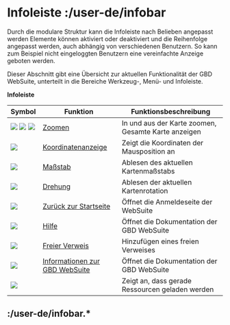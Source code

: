 # Infoleiste :/user-de/infobar

Durch die modulare Struktur kann die Infoleiste nach Belieben angepasst werden
Elemente können aktiviert oder deaktiviert und die Reihenfolge angepasst werden, auch abhängig von verschiedenen Benutzern.
So kann zum Beispiel nicht eingeloggten Benutzern eine vereinfachte Anzeige geboten werden.

Dieser Abschnitt gibt eine Übersicht zur aktuellen Funktionalität der GBD WebSuite, unterteilt in die Bereiche Werkzeug-, Menü- und Infoleiste.

**Infoleiste**

| Symbol			| Funktion                              			|       Funktionsbeschreibung             	|
|-------------------------------|---------------------------------------------------------------|-----------------------------------------------|
| ![](zoom-in-24px.svg) ![](zoom-out-24px.svg) ![](zoom-reset-24px.svg)	|[Zoomen](/user-de/infobar.zoomen)	         	|In und aus der Karte zoomen, Gesamte Karte anzeigen                	|
| ![](xy.png)   		|[Koordinatenanzeige](/user-de/infobar.koordinaten)    	|Zeigt die Koordinaten der Mausposition an	|
| ![](massstab.png)   		|[Maßstab](/user-de/infobar.massstab)	                  	|Ablesen des aktuellen Kartenmaßstabs     	|
| ![](rotation.png)   		|[Drehung](/user-de/infobar.drehung)                   	|Ablesen der aktuellen Kartenrotation     	|
| ![](baseline-home-24px.svg)   |[Zurück zur Startseite](/user-de/infobar.startseite)	      	|Öffnet die Anmeldeseite der WebSuite     	|
| ![](sharp-help-24px.svg)   	|[Hilfe](/user-de/infobar.hilfe)	               		|Öffnet die Dokumentation der GBD WebSuite	|
| ![](info_fill_24px.svg)   	|[Freier Verweis](/user-de/infobar.freier-link)            	|Hinzufügen eines freien Verweises		|
| ![](gws-logo-24px.svg) 	|[Informationen zur GBD WebSuite](/user-de/infobar.gwsinfo)	|Öffnet die Dokumentation der GBD WebSuite	|
| ![](ajax.png) |  | Zeigt an, dass gerade Ressourcen geladen werden |

## :/user-de/infobar.*


